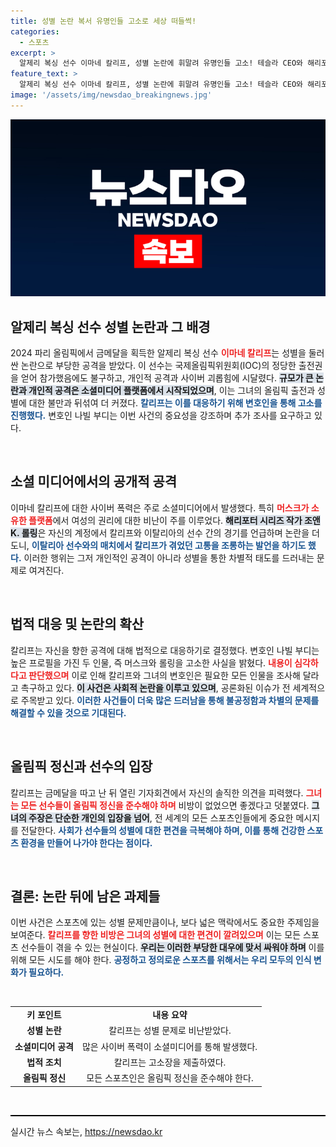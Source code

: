 ```yaml
---
title: 성별 논란 복서 유명인들 고소로 세상 떠들썩!
categories:
  - 스포츠
excerpt: >
  알제리 복싱 선수 이마네 칼리프, 성별 논란에 휘말려 유명인들 고소! 테슬라 CEO와 해리포터 작가도 포함된 온라인 괴롭힘 사건의 전말은? 올림픽 정신을 지키기 위한 그녀의 외침이 주목받고 있다. 클릭하여 더 알아보세요!
feature_text: >
  알제리 복싱 선수 이마네 칼리프, 성별 논란에 휘말려 유명인들 고소! 테슬라 CEO와 해리포터 작가도 포함된 온라인 괴롭힘 사건의 전말은? 올림픽 정신을 지키기 위한 그녀의 외침이 주목받고 있다. 클릭하여 더 알아보세요!
image: '/assets/img/newsdao_breakingnews.jpg'
---
```


<p><img src="/assets/img/newsdao_breakingnews.jpg" alt="koreaapp 속보" /></p>

<h2 data-ke-size="size26">알제리 복싱 선수 성별 논란과 그 배경</h2>

<p data-ke-size="size16">2024 파리 올림픽에서 금메달을 획득한 알제리 복싱 선수 <b><span style="color: #ee2323;">이마네 칼리프</span></b>는 성별을 둘러싼 논란으로 부당한 공격을 받았다. 이 선수는 국제올림픽위원회(IOC)의 정당한 출전권을 얻어 참가했음에도 불구하고, 개인적 공격과 사이버 괴롭힘에 시달렸다. <b><span style="background-color: #21538527;">규모가 큰 논란과 개인적 공격은 소셜미디어 플랫폼에서 시작되었으며</span></b>, 이는 그녀의 올림픽 출전과 성별에 대한 불만과 뒤섞여 더 커졌다. <b><span style="color: #1a5490;">칼리프는 이를 대응하기 위해 변호인을 통해 고소를 진행했다.</span></b> 변호인 나빌 부디는 이번 사건의 중요성을 강조하며 추가 조사를 요구하고 있다.</p>

<p data-ke-size="size16">&nbsp;</p>

<h2 data-ke-size="size26">소셜 미디어에서의 공개적 공격</h2>

<p data-ke-size="size16">이마네 칼리프에 대한 사이버 폭력은 주로 소셜미디어에서 발생했다. 특히 <b><span style="color: #ee2323;">머스크가 소유한 플랫폼</span></b>에서 여성의 권리에 대한 비난이 주를 이루었다. <b><span style="background-color: #21538527;">해리포터 시리즈 작가 조앤 K. 롤링</span></b>은 자신의 계정에서 칼리프와 이탈리아의 선수 간의 경기를 언급하며 논란을 더도니, <b><span style="color: #1a5490;">이탈리아 선수와의 매치에서 칼리프가 겪었던 고통을 조롱하는 발언을 하기도 했다.</span></b> 이러한 행위는 그저 개인적인 공격이 아니라 성별을 통한 차별적 태도를 드러내는 문제로 여겨진다.</p>

<p data-ke-size="size16">&nbsp;</p>

<h2 data-ke-size="size26">법적 대응 및 논란의 확산</h2>

<p data-ke-size="size16">칼리프는 자신을 향한 공격에 대해 법적으로 대응하기로 결정했다. 변호인 나빌 부디는 높은 프로필을 가진 두 인물, 즉 머스크와 롤링을 고소한 사실을 밝혔다. <b><span style="color: #ee2323;">내용이 심각하다고 판단했으며</span></b> 이로 인해 칼리프와 그녀의 변호인은 필요한 모든 인물을 조사해 달라고 촉구하고 있다. <b><span style="background-color: #21538527;">이 사건은 <b>사회적 논란</b>을 이루고 있으며</span></b>, 공론화된 이슈가 전 세계적으로 주목받고 있다. <b><span style="color: #1a5490;">이러한 사건들이 더욱 많은 드러남을 통해 불공정함과 차별의 문제를 해결할 수 있을 것으로 기대된다.</span></b></p>

<p data-ke-size="size16">&nbsp;</p>

<h2 data-ke-size="size26">올림픽 정신과 선수의 입장</h2>

<p data-ke-size="size16">칼리프는 금메달을 따고 난 뒤 열린 기자회견에서 자신의 솔직한 의견을 피력했다. <b><span style="color: #ee2323;">그녀는 모든 선수들이 올림픽 정신을 준수해야 하며</span></b> 비방이 없었으면 좋겠다고 덧붙였다. <b><span style="background-color: #21538527;">그녀의 주장은 단순한 개인의 입장을 넘어</span></b>, 전 세계의 모든 스포츠인들에게 중요한 메시지를 전달한다. <b><span style="color: #1a5490;">사회가 선수들의 성별에 대한 편견을 극복해야 하며, 이를 통해 건강한 스포츠 환경을 만들어 나가야 한다는 점이다.</span></b></p>

<p data-ke-size="size16">&nbsp;</p>

<h2 data-ke-size="size26">결론: 논란 뒤에 남은 과제들</h2>

<p data-ke-size="size16">이번 사건은 스포츠에 있는 성별 문제만큼이나, 보다 넓은 맥락에서도 중요한 주제임을 보여준다. <b><span style="color: #ee2323;">칼리프를 향한 비방은 그녀의 성별에 대한 편견이 깔려있으며</span></b> 이는 모든 스포츠 선수들이 겪을 수 있는 현실이다. <b><span style="background-color: #21538527;">우리는 이러한 부당한 대우에 맞서 싸워야 하며</span></b> 이를 위해 모든 시도를 해야 한다. <b><span style="color: #1a5490;">공정하고 정의로운 스포츠를 위해서는 우리 모두의 인식 변화가 필요하다.</span></b></p>

<p data-ke-size="size16">&nbsp;</p>

<table style="width: 100%; border-collapse: collapse;">
<tr>
<td style="text-align: center; height: 17px;"><b>키 포인트</b></td>
<td style="text-align: center; height: 17px;"><b>내용 요약</b></td>
</tr>
<tr>
<td style="text-align: center; height: 17px;"><b>성별 논란</b></td>
<td style="text-align: center; height: 17px;">칼리프는 성별 문제로 비난받았다.</td>
</tr>
<tr>
<td style="text-align: center; height: 17px;"><b>소셜미디어 공격</b></td>
<td style="text-align: center; height: 17px;">많은 사이버 폭력이 소셜미디어를 통해 발생했다.</td>
</tr>
<tr>
<td style="text-align: center; height: 17px;"><b>법적 조치</b></td>
<td style="text-align: center; height: 17px;">칼리프는 고소장을 제출하였다.</td>
</tr>
<tr>
<td style="text-align: center; height: 17px;"><b>올림픽 정신</b></td>
<td style="text-align: center; height: 17px;">모든 스포츠인은 올림픽 정신을 준수해야 한다.</td>
</tr>
</table>

<p data-ke-size="size16">&nbsp;</p>

<hr style="height: 2px; background-color: #000;"/>
실시간 뉴스 속보는, <a href="https://newsdao.kr" rel="dofollow">https://newsdao.kr</a>


